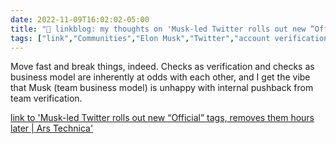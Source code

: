 ```yaml
---
date: 2022-11-09T16:02:02-05:00
title: "🔗 linkblog: my thoughts on 'Musk-led Twitter rolls out new “Official” tags, removes them hours later | Ars Technica'"
tags: ["link","Communities","Elon Musk","Twitter","account verification"]
---
```

Move fast and break things, indeed. Checks as verification and checks as business model are inherently at odds with each other, and I get the vibe that Musk (team business model) is unhappy with internal pushback from team verification.
 

[link to 'Musk-led Twitter rolls out new “Official” tags, removes them hours later | Ars Technica'](https://arstechnica.com/tech-policy/2022/11/musk-led-twitter-rolls-out-new-official-tags-removes-them-hours-later/)
